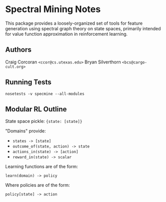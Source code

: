 Spectral Mining Notes
=====================

This package provides a loosely-organized set of tools for feature generation
using spectral graph theory on state spaces, primarily intended for value
function approximation in reinforcement learning.

Authors
-------

Craig Corcoran `<ccor@cs.utexas.edu>`
Bryan Silverthorn `<bcs@cargo-cult.org>`

Running Tests
-------------

`nosetests -v specmine --all-modules`

Modular RL Outline
------------------

State space pickle: `{state: [state]}`

"Domains" provide:

- `states -> [state]`
- `outcome_of(state, action) -> state`
- `actions_in(state) -> [action]`
- `reward_in(state) -> scalar`

Learning functions are of the form:

`learn(domain) -> policy`

Where policies are of the form:

`policy[state] -> action`
